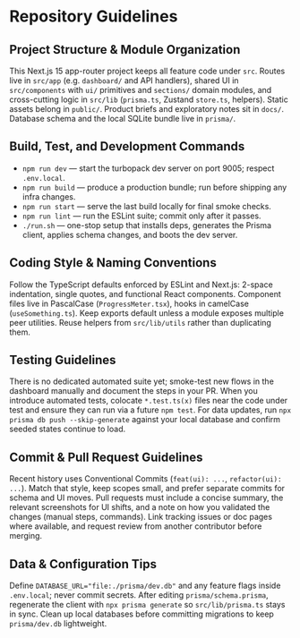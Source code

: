 # Repository Guidelines

## Project Structure & Module Organization
This Next.js 15 app-router project keeps all feature code under `src`. Routes live in `src/app` (e.g. `dashboard/` and API handlers), shared UI in `src/components` with `ui/` primitives and `sections/` domain modules, and cross-cutting logic in `src/lib` (`prisma.ts`, Zustand `store.ts`, helpers). Static assets belong in `public/`. Product briefs and exploratory notes sit in `docs/`. Database schema and the local SQLite bundle live in `prisma/`.

## Build, Test, and Development Commands
- `npm run dev` — start the turbopack dev server on port 9005; respect `.env.local`.
- `npm run build` — produce a production bundle; run before shipping any infra changes.
- `npm run start` — serve the last build locally for final smoke checks.
- `npm run lint` — run the ESLint suite; commit only after it passes.
- `./run.sh` — one-stop setup that installs deps, generates the Prisma client, applies schema changes, and boots the dev server.

## Coding Style & Naming Conventions
Follow the TypeScript defaults enforced by ESLint and Next.js: 2-space indentation, single quotes, and functional React components. Component files live in PascalCase (`ProgressMeter.tsx`), hooks in camelCase (`useSomething.ts`). Keep exports default unless a module exposes multiple peer utilities. Reuse helpers from `src/lib/utils` rather than duplicating them.

## Testing Guidelines
There is no dedicated automated suite yet; smoke-test new flows in the dashboard manually and document the steps in your PR. When you introduce automated tests, colocate `*.test.ts(x)` files near the code under test and ensure they can run via a future `npm test`. For data updates, run `npx prisma db push --skip-generate` against your local database and confirm seeded states continue to load.

## Commit & Pull Request Guidelines
Recent history uses Conventional Commits (`feat(ui): ...`, `refactor(ui): ...`). Match that style, keep scopes small, and prefer separate commits for schema and UI moves. Pull requests must include a concise summary, the relevant screenshots for UI shifts, and a note on how you validated the changes (manual steps, commands). Link tracking issues or doc pages where available, and request review from another contributor before merging.

## Data & Configuration Tips
Define `DATABASE_URL="file:./prisma/dev.db"` and any feature flags inside `.env.local`; never commit secrets. After editing `prisma/schema.prisma`, regenerate the client with `npx prisma generate` so `src/lib/prisma.ts` stays in sync. Clean up local databases before committing migrations to keep `prisma/dev.db` lightweight.
